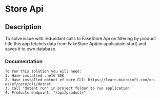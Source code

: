 # Store Api
## Description
To solve issue with redundant calls to FakeStore Api on filtering by product title this app fetches data from FakeStore Api(on applicatoin start) and saves it to own database.
### Documentation
    To run this solution you will need:
    1. Have installed .net6 SDK
    2. Have installed dotnet ef core CLI: https://learn.microsoft.com/en-us/ef/core/cli/dotnet
    3. Call "dotent run" in project folder to run application
    4. Products endpoint: "/api/products"



